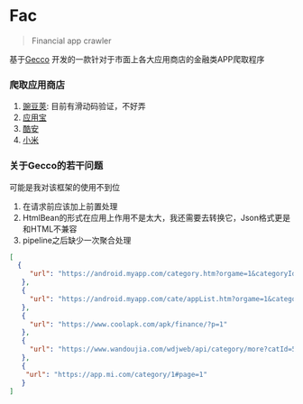 # Fac
> Financial app crawler

基于[Gecco](https://github.com/xtuhcy/gecco) 开发的一款针对于市面上各大应用商店的金融类APP爬取程序

### 爬取应用商店
1. [豌豆荚](https://www.wandoujia.com/category/5023): 目前有滑动码验证，不好弄
2. [应用宝](https://android.myapp.com/myapp/search.htm?kw=%E9%87%91%E8%9E%8D)
3. [酷安](https://www.coolapk.com/apk/finance)
4. [小米](https://app.mi.com/category/1#page=0)

### 关于Gecco的若干问题
可能是我对该框架的使用不到位
1. 在请求前应该加上前置处理
2. HtmlBean的形式在应用上作用不是太大，我还需要去转换它，Json格式更是和HTML不兼容
3. pipeline之后缺少一次聚合处理

```json
[
  {
     "url": "https://android.myapp.com/category.htm?orgame=1&categoryId=114"
   },
   {
     "url": "https://android.myapp.com/cate/appList.htm?orgame=1&categoryId=114&pageSize=25&pageContext=62"
   },
   {
     "url": "https://www.coolapk.com/apk/finance/?p=1"
   },
   {
     "url": "https://www.wandoujia.com/wdjweb/api/category/more?catId=5023&subCatId=0&page=1&ctoken=xGipLhPfFmewPBkMfZZEV_V8",
   },
   {
    "url": "https://app.mi.com/category/1#page=1"
   }
]
```
